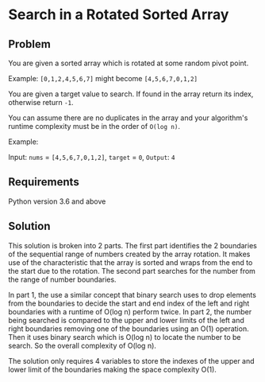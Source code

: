 # Search in a Rotated Sorted Array

## Problem

You are given a sorted array which is rotated at some random pivot point.

Example: `[0,1,2,4,5,6,7]` might become `[4,5,6,7,0,1,2]`

You are given a target value to search. If found in the array return its index, otherwise return `-1`.

You can assume there are no duplicates in the array and your algorithm's runtime complexity must be in the order of `O(log n)`.

Example:

Input: `nums` = `[4,5,6,7,0,1,2]`, `target` = `0`, `Output`: `4`

## Requirements

Python version 3.6 and above

## Solution

This solution is broken into 2 parts. The first part identifies the 2 boundaries of the sequential range of numbers created by the array rotation. It makes use of the characteristic that the array is sorted and wraps from the end to the start due to the rotation. The second part searches for the number from the range of number boundaries.

In part 1, the use a similar concept that binary search uses to drop elements from the boundaries to decide the start and end index of the left and right boundaries with a runtime of O(log n) perform twice. In part 2, the number being searched is compared to the upper and lower limits of the left and right boundaries removing one of the boundaries using an O(1) operation. Then it uses binary search which is O(log n) to locate the number to be search. So the overall complexity of O(log n).

The solution only requires 4 variables to store the indexes of the upper and lower limit of the boundaries making the space complexity O(1).
